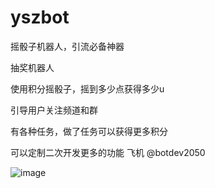 # yszbot
摇骰子机器人，引流必备神器


抽奖机器人

使用积分摇骰子，摇到多少点获得多少u

引导用户关注频道和群

有各种任务，做了任务可以获得更多积分

可以定制二次开发更多的功能 飞机 @botdev2050


![image](https://github.com/user-attachments/assets/9736787c-1697-4f5e-abce-b9b68de265e0)
